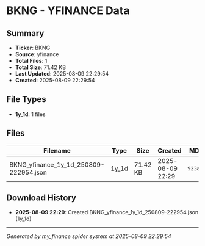 # BKNG - YFINANCE Data

## Summary
- **Ticker**: BKNG
- **Source**: yfinance
- **Total Files**: 1
- **Total Size**: 71.42 KB
- **Last Updated**: 2025-08-09 22:29:54
- **Created**: 2025-08-09 22:29:54

## File Types
- **1y_1d**: 1 files

## Files

| Filename | Type | Size | Created | MD5 Hash |
|----------|------|------|---------|----------|
| BKNG_yfinance_1y_1d_250809-222954.json | 1y_1d | 71.42 KB | 2025-08-09 22:29 | `923a17a9...` |

## Download History

- **2025-08-09 22:29**: Created BKNG_yfinance_1y_1d_250809-222954.json (1y_1d)

---
*Generated by my_finance spider system at 2025-08-09 22:29:54*
